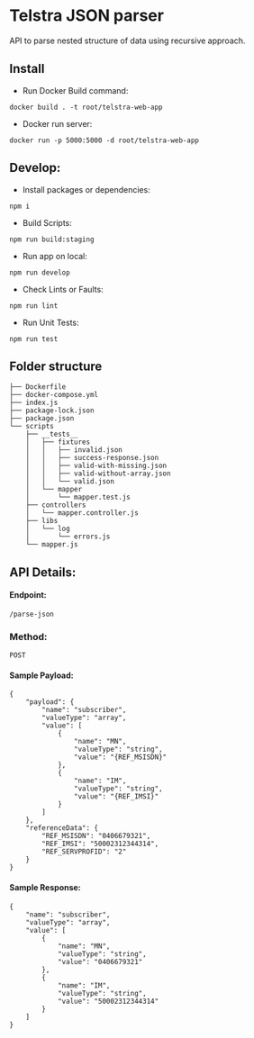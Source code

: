 
# Telstra JSON parser

API to parse nested structure of data using recursive approach.

## Install
- Run Docker Build command:

`docker build . -t root/telstra-web-app `

- Docker run server:

`docker run -p 5000:5000 -d root/telstra-web-app`


## Develop:

- Install packages or dependencies:

`npm i`

- Build Scripts:

`npm run build:staging`

- Run app on local:

`npm run develop`

- Check Lints or Faults:

`npm run lint`

- Run Unit Tests:

`npm run test`


## Folder structure

```
├── Dockerfile
├── docker-compose.yml
├── index.js
├── package-lock.json
├── package.json
└── scripts
    ├── __tests__
    │   ├── fixtures
    │   │   ├── invalid.json
    │   │   ├── success-response.json
    │   │   ├── valid-with-missing.json
    │   │   ├── valid-without-array.json
    │   │   └── valid.json
    │   └── mapper
    │       └── mapper.test.js
    ├── controllers
    │   └── mapper.controller.js
    ├── libs
    │   └── log
    │       └── errors.js
    └── mapper.js
```

## API Details:
#### Endpoint:
`/parse-json`

### Method:
`POST`

#### Sample Payload:

```
{
    "payload": {
        "name": "subscriber",
        "valueType": "array",
        "value": [
            {
                "name": "MN",
                "valueType": "string",
                "value": "{REF_MSISDN}"
            },
            {
                "name": "IM",
                "valueType": "string",
                "value": "{REF_IMSI}"
            }
        ]
    },
    "referenceData": {
        "REF_MSISDN": "0406679321",
        "REF_IMSI": "50002312344314",
        "REF_SERVPROFID": "2"
    }
}
```

#### Sample Response:

```
{
    "name": "subscriber",
    "valueType": "array",
    "value": [
        {
            "name": "MN",
            "valueType": "string",
            "value": "0406679321"
        },
        {
            "name": "IM",
            "valueType": "string",
            "value": "50002312344314"
        }
    ]
}
```
